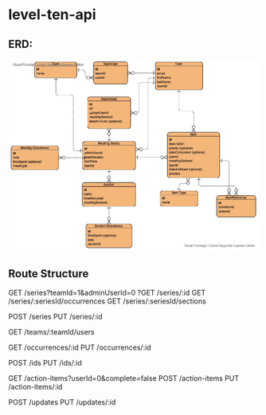 # level-ten-api

## ERD:

![Entity Relationship Diagram](./erd.jpg)

## Route Structure

GET /series?teamId=1&adminUserId=0
?GET /series/:id
GET /series/:seriesId/occurrences
GET /series/:seriesId/sections

POST /series
PUT /series/:id

GET /teams/:teamId/users

GET /occurrences/:id
PUT /occurrences/:id

POST /ids
PUT /ids/:id

GET /action-items?userId=0&complete=false
POST /action-items
PUT /action-items/:id

POST /updates
PUT /updates/:id